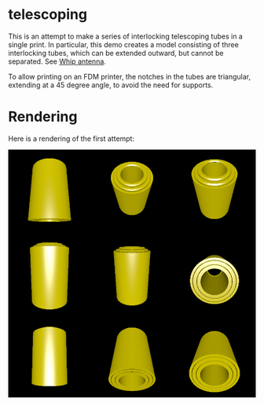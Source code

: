 # telescoping

This is an attempt to make a series of interlocking telescoping tubes in a single print. In particular, this demo creates a model consisting of three interlocking tubes, which can be extended outward, but cannot be separated. See [Whip antenna](https://en.wikipedia.org/wiki/Whip_antenna).

To allow printing on an FDM printer, the notches in the tubes are triangular, extending at a 45 degree angle, to avoid the need for supports.

# Rendering

Here is a rendering of the first attempt:

![Rendering of the model](rendering.png)
